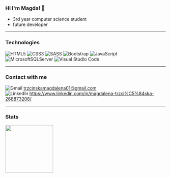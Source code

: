 ### Hi I'm Magda! 👋
* 3rd year computer science student
* future developer
__________________________________________________________________________________________________________________________

### Technologies

![HTML5](https://img.shields.io/badge/html5-%23E34F26.svg?style=for-the-badge&logo=html5&logoColor=white)
![CSS3](https://img.shields.io/badge/css3-%231572B6.svg?style=for-the-badge&logo=css3&logoColor=white)
![SASS](https://img.shields.io/badge/SASS-hotpink.svg?style=for-the-badge&logo=SASS&logoColor=white)
![Bootstrap](https://img.shields.io/badge/bootstrap-%23563D7C.svg?style=for-the-badge&logo=bootstrap&logoColor=white)
![JavaScript](https://img.shields.io/badge/javascript-%23323330.svg?style=for-the-badge&logo=javascript&logoColor=%23F7DF1E)
![MicrosoftSQLServer](https://img.shields.io/badge/Microsoft%20SQL%20Server-CC2927?style=for-the-badge&logo=microsoft%20sql%20server&logoColor=white)
![Visual Studio Code](https://img.shields.io/badge/Visual%20Studio%20Code-0078d7.svg?style=for-the-badge&logo=visual-studio-code&logoColor=white)
________________________________________________________________________________________________________________________

### Contact with me

![Gmail](https://img.shields.io/badge/Gmail-D14836?style=for-the-badge&logo=gmail&logoColor=white) trzcinskamagdalena01@gmail.com
<br>
![LinkedIn](https://img.shields.io/badge/linkedin-%230077B5.svg?style=for-the-badge&logo=linkedin&logoColor=white) https://www.linkedin.com/in/magdalena-trzci%C5%84ska-268873208/
__________________________________________________________________________________________________________________________

### Stats
<img height="150em" src="https://github-readme-stats.vercel.app/api/top-langs/?username=trzcinska-magdalena&layout=compact&langs_count=8&theme=buefy"/>


<!--
## I'm currently learning
![Angular](https://img.shields.io/badge/angular-%23DD0031.svg?style=for-the-badge&logo=angular&logoColor=white)
-->
